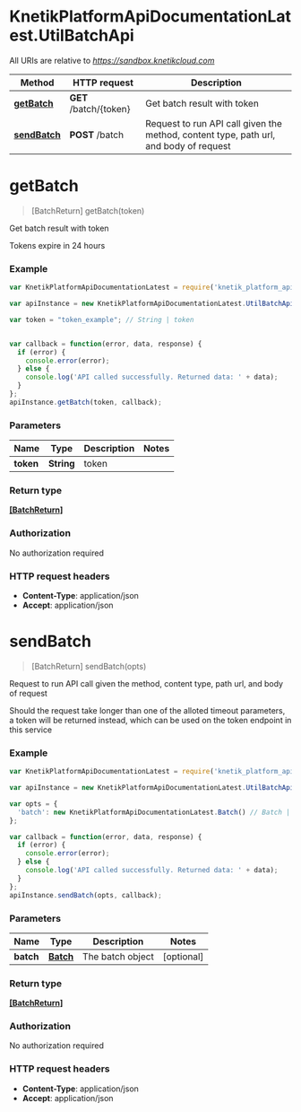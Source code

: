 # KnetikPlatformApiDocumentationLatest.UtilBatchApi

All URIs are relative to *https://sandbox.knetikcloud.com*

Method | HTTP request | Description
------------- | ------------- | -------------
[**getBatch**](UtilBatchApi.md#getBatch) | **GET** /batch/{token} | Get batch result with token
[**sendBatch**](UtilBatchApi.md#sendBatch) | **POST** /batch | Request to run API call given the method, content type, path url, and body of request


<a name="getBatch"></a>
# **getBatch**
> [BatchReturn] getBatch(token)

Get batch result with token

Tokens expire in 24 hours

### Example
```javascript
var KnetikPlatformApiDocumentationLatest = require('knetik_platform_api_documentation_latest');

var apiInstance = new KnetikPlatformApiDocumentationLatest.UtilBatchApi();

var token = "token_example"; // String | token


var callback = function(error, data, response) {
  if (error) {
    console.error(error);
  } else {
    console.log('API called successfully. Returned data: ' + data);
  }
};
apiInstance.getBatch(token, callback);
```

### Parameters

Name | Type | Description  | Notes
------------- | ------------- | ------------- | -------------
 **token** | **String**| token | 

### Return type

[**[BatchReturn]**](BatchReturn.md)

### Authorization

No authorization required

### HTTP request headers

 - **Content-Type**: application/json
 - **Accept**: application/json

<a name="sendBatch"></a>
# **sendBatch**
> [BatchReturn] sendBatch(opts)

Request to run API call given the method, content type, path url, and body of request

Should the request take longer than one of the alloted timeout parameters, a token will be returned instead, which can be used on the token endpoint in this service

### Example
```javascript
var KnetikPlatformApiDocumentationLatest = require('knetik_platform_api_documentation_latest');

var apiInstance = new KnetikPlatformApiDocumentationLatest.UtilBatchApi();

var opts = { 
  'batch': new KnetikPlatformApiDocumentationLatest.Batch() // Batch | The batch object
};

var callback = function(error, data, response) {
  if (error) {
    console.error(error);
  } else {
    console.log('API called successfully. Returned data: ' + data);
  }
};
apiInstance.sendBatch(opts, callback);
```

### Parameters

Name | Type | Description  | Notes
------------- | ------------- | ------------- | -------------
 **batch** | [**Batch**](Batch.md)| The batch object | [optional] 

### Return type

[**[BatchReturn]**](BatchReturn.md)

### Authorization

No authorization required

### HTTP request headers

 - **Content-Type**: application/json
 - **Accept**: application/json

